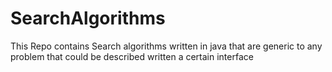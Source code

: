 # SearchAlgorithms
This Repo contains Search algorithms written in java that are generic to any problem that could be described written a certain interface
